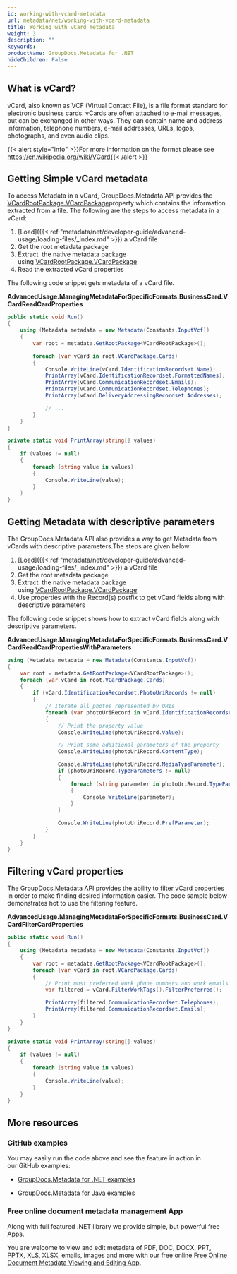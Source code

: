 ```yaml
---
id: working-with-vcard-metadata
url: metadata/net/working-with-vcard-metadata
title: Working with vCard metadata
weight: 3
description: ""
keywords: 
productName: GroupDocs.Metadata for .NET
hideChildren: False
---
```

## What is vCard?

vCard, also known as VCF (Virtual Contact File), is a file format standard for electronic business cards. vCards are often attached to e-mail messages, but can be exchanged in other ways. They can contain name and address information, telephone numbers, e-mail addresses, URLs, logos, photographs, and even audio clips.

{{< alert style="info" >}}For more information on the format please see https://en.wikipedia.org/wiki/VCard{{< /alert >}}

## Getting Simple vCard metadata

To access Metadata in a vCard, GroupDocs.Metadata API provides the [VCardRootPackage.VCardPackage](https://apireference.groupdocs.com/net/metadata/groupdocs.metadata.formats.businesscard/vcardrootpackage/properties/vcardpackage)property which contains the information extracted from a file. The following are the steps to access metadata in a vCard:

1.  [Load]({{< ref "metadata/net/developer-guide/advanced-usage/loading-files/_index.md" >}}) a vCard file
2.  Get the root metadata package
3.  Extract  the native metadata package using [VCardRootPackage.VCardPackage](https://apireference.groupdocs.com/net/metadata/groupdocs.metadata.formats.businesscard/vcardrootpackage/properties/vcardpackage)
4.  Read the extracted vCard properties

The following code snippet gets metadata of a vCard file.

**AdvancedUsage.ManagingMetadataForSpecificFormats.BusinessCard.VCardReadCardProperties**

```csharp
public static void Run()
{
	using (Metadata metadata = new Metadata(Constants.InputVcf))
	{
		var root = metadata.GetRootPackage<VCardRootPackage>();

		foreach (var vCard in root.VCardPackage.Cards)
		{
			Console.WriteLine(vCard.IdentificationRecordset.Name);
			PrintArray(vCard.IdentificationRecordset.FormattedNames);
			PrintArray(vCard.CommunicationRecordset.Emails);
			PrintArray(vCard.CommunicationRecordset.Telephones);
			PrintArray(vCard.DeliveryAddressingRecordset.Addresses);

			// ...
		}
	}
}

private static void PrintArray(string[] values)
{
	if (values != null)
	{
		foreach (string value in values)
		{
			Console.WriteLine(value);
		}
	}
}
```

## Getting Metadata with descriptive parameters

The GroupDocs.Metadata API also provides a way to get Metadata from vCards with descriptive parameters.The steps are given below:

1.  [Load]({{< ref "metadata/net/developer-guide/advanced-usage/loading-files/_index.md" >}}) a vCard file
2.  Get the root metadata package
3.  Extract  the native metadata package using [VCardRootPackage.VCardPackage](https://apireference.groupdocs.com/net/metadata/groupdocs.metadata.formats.businesscard/vcardrootpackage/properties/vcardpackage)
4.  Use properties with the Record(s) postfix to get vCard fields along with descriptive parameters

The following code snippet shows how to extract vCard fields along with descriptive parameters.

**AdvancedUsage.ManagingMetadataForSpecificFormats.BusinessCard.VCardReadCardPropertiesWithParameters**

```csharp
using (Metadata metadata = new Metadata(Constants.InputVcf))
{
	var root = metadata.GetRootPackage<VCardRootPackage>();
	foreach (var vCard in root.VCardPackage.Cards)
	{
		if (vCard.IdentificationRecordset.PhotoUriRecords != null)
		{
			// Iterate all photos represented by URIs
			foreach (var photoUriRecord in vCard.IdentificationRecordset.PhotoUriRecords)
			{
				// Print the property value
				Console.WriteLine(photoUriRecord.Value);

				// Print some additional parameters of the property
				Console.WriteLine(photoUriRecord.ContentType);

				Console.WriteLine(photoUriRecord.MediaTypeParameter);
				if (photoUriRecord.TypeParameters != null)
				{
					foreach (string parameter in photoUriRecord.TypeParameters)
					{
						Console.WriteLine(parameter);
					}
				}

				Console.WriteLine(photoUriRecord.PrefParameter);
			}
		}
	}
}
```

## Filtering vCard properties

The GroupDocs.Metadata API provides the ability to filter vCard properties in order to make finding desired information easier. The code sample below demonstrates hot to use the filtering feature.

**AdvancedUsage.ManagingMetadataForSpecificFormats.BusinessCard.VCardFilterCardProperties**

```csharp
public static void Run()
{
	using (Metadata metadata = new Metadata(Constants.InputVcf))
	{
		var root = metadata.GetRootPackage<VCardRootPackage>();
		foreach (var vCard in root.VCardPackage.Cards)
		{
			// Print most preferred work phone numbers and work emails
			var filtered = vCard.FilterWorkTags().FilterPreferred();

			PrintArray(filtered.CommunicationRecordset.Telephones);
			PrintArray(filtered.CommunicationRecordset.Emails);
		}
	}
}

private static void PrintArray(string[] values)
{
	if (values != null)
	{
		foreach (string value in values)
		{
			Console.WriteLine(value);
		}
	}
}
```

## More resources

### GitHub examples

You may easily run the code above and see the feature in action in our GitHub examples:

*   [GroupDocs.Metadata for .NET examples](https://github.com/groupdocs-metadata/GroupDocs.Metadata-for-.NET)
    
*   [GroupDocs.Metadata for Java examples](https://github.com/groupdocs-metadata/GroupDocs.Metadata-for-Java)
    

### Free online document metadata management App

Along with full featured .NET library we provide simple, but powerful free Apps.

You are welcome to view and edit metadata of PDF, DOC, DOCX, PPT, PPTX, XLS, XLSX, emails, images and more with our free online [Free Online Document Metadata Viewing and Editing App](https://products.groupdocs.app/metadata).
